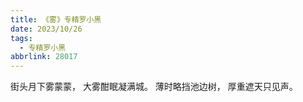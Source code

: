```yaml
---
title: 《雾》专精罗小黑
date: 2023/10/26
tags:
  - 专精罗小黑
abbrlink: 28017
---
```


街头月下雾蒙蒙，
大雾酣眠凝满城。
薄时略挡池边树，
厚重遮天只见声。
